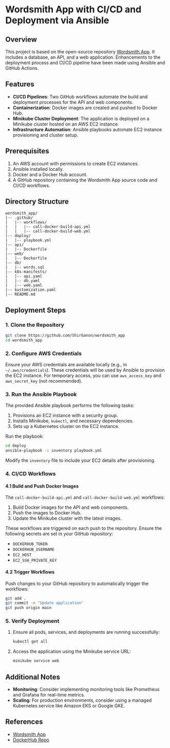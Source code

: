 # Wordsmith App with CI/CD and Deployment via Ansible

## Overview
This project is based on the open-source repository [Wordsmith App](https://github.com/dockersamples/wordsmith/tree/main). It includes a database, an API, and a web application. Enhancements to the deployment process and CI/CD pipeline have been made using Ansible and GitHub Actions.

## Features
- **CI/CD Pipelines**: Two GitHub workflows automate the build and deployment processes for the API and web components.
- **Containerization**: Docker images are created and pushed to Docker Hub.
- **Minikube Cluster Deployment**: The application is deployed on a Minikube cluster hosted on an AWS EC2 instance.
- **Infrastructure Automation**: Ansible playbooks automate EC2 instance provisioning and cluster setup.

## Prerequisites
1. An AWS account with permissions to create EC2 instances.
2. Ansible installed locally.
3. Docker and a Docker Hub account.
4. A GitHub repository containing the Wordsmith App source code and CI/CD workflows.

## Directory Structure
```
wordsmith_app/
|-- .github/
|   |-- workflows/
|   |   |-- call-docker-build-api.yml
|   |   |-- call-docker-build-web.yml
|-- deploy/
|   |-- playbook.yml
|-- api/
|   |-- Dockerfile
|-- web/
|   |-- Dockerfile
|-- db/
|   |-- words.sql
|-- k8s-manifests/
|   |-- api.yaml
|   |-- db.yaml
|   |-- web.yaml
|-- kustomization.yaml
|-- README.md
```

## Deployment Steps

### 1. Clone the Repository
```bash
git clone https://github.com/ShirGanon/wordsmith_app
cd wordsmith_app
```

### 2. Configure AWS Credentials
Ensure your AWS credentials are available locally (e.g., in `~/.aws/credentials`). These credentials will be used by Ansible to provision the EC2 instance. For temporary access, you can use `aws_access_key` and `aws_secret_key` (not recommended).

### 3. Run the Ansible Playbook
The provided Ansible playbook performs the following tasks:
1. Provisions an EC2 instance with a security group.
2. Installs Minikube, `kubectl`, and necessary dependencies.
3. Sets up a Kubernetes cluster on the EC2 instance.

Run the playbook:
```bash
cd deploy
ansible-playbook -i inventory playbook.yml
```
Modify the `inventory` file to include your EC2 details after provisioning.

### 4. CI/CD Workflows

#### 4.1 Build and Push Docker Images
The `call-docker-build-api.yml` and `call-docker-build-web.yml` workflows:
1. Build Docker images for the API and web components.
2. Push the images to Docker Hub.
3. Update the Minikube cluster with the latest images.

These workflows are triggered on each push to the repository. Ensure the following secrets are set in your GitHub repository:
- `DOCKERHUB_TOKEN`
- `DOCKERHUB_USERNAME`
- `EC2_HOST`
- `EC2_SSH_PRIVATE_KEY`

#### 4.2 Trigger Workflows
Push changes to your GitHub repository to automatically trigger the workflows:
```bash
git add .
git commit -m "Update application"
git push origin main
```

### 5. Verify Deployment
1. Ensure all pods, services, and deployments are running successfully:
   ```bash
   kubectl get all
   ```
2. Access the application using the Minikube service URL:
   ```bash
   minikube service web
   ```

## Additional Notes
- **Monitoring**: Consider implementing monitoring tools like Prometheus and Grafana for real-time metrics.
- **Scaling**: For production environments, consider using a managed Kubernetes service like Amazon EKS or Google GKE.

## References
- [Wordsmith App](https://github.com/dockersamples/wordsmith)
- [DockerHub Repo](https://hub.docker.com/u/shirg3)

